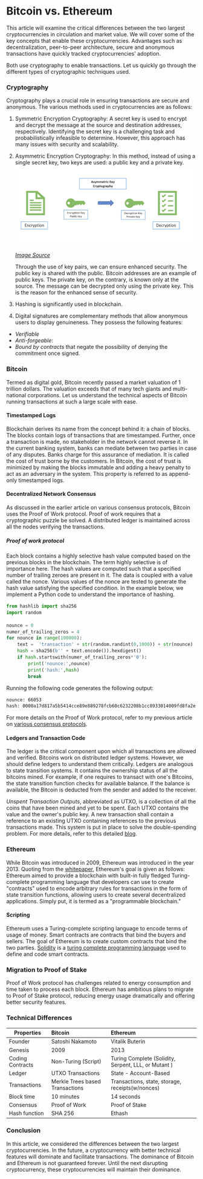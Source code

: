 # Bitcoin vs. Ethereum

This article will examine the critical differences between the two largest cryptocurrencies in circulation and market value. We will cover some of the key concepts that enable these cryptocurrencies. Advantages such as decentralization, peer-to-peer architecture, secure and anonymous transactions have quickly tracked cryptocurrencies' adoption.

Both use cryptography to enable transactions. Let us quickly go through the different types of cryptographic techniques used.

### Cryptography 

Cryptography plays a crucial role in ensuring transactions are secure and anonymous. The various methods used in cryptocurrencies are as follows:

1. Symmetric Encryption Cryptography: A secret key is used to encrypt and decrypt the message at the source and destination addresses, respectively. Identifying the secret key is a challenging task and probabilistically infeasible to determine. However, this approach has many issues with security and scalability.

2. Asymmetric Encryption Cryptography: In this method, instead of using a single secret key, two keys are used: a public key and a private key. 
   ![Assymetric Key cryptography](Assymetric_Key_Cryptography.png)
   
   [*Image Source*](https://cheapsslsecurity.com/blog/what-is-asymmetric-encryption-understand-with-simple-examples/)

   Through the use of key pairs, we can ensure enhanced security. The public key is shared with the public. Bitcoin addresses are an example of public keys. The private key, on the contrary, is known only at the source. The message can be decrypted only using the private key. This is the reason for the enhanced sense of security.  

3. Hashing is significantly used in blockchain. 

4. Digital signatures are complementary methods that allow anonymous users to display genuineness. They possess the following features: 

- *Verifiable*
- *Anti-forgeable*: 
- *Bound by contracts* that negate the possibility of denying the commitment once signed.

### Bitcoin

Termed as digital gold, Bitcoin recently passed a market valuation of 1 trillion dollars. The valuation exceeds that of many tech giants and multi-national corporations. Let us understand the technical aspects of Bitcoin running transactions at such a large scale with ease. 

#### Timestamped Logs

Blockchain derives its name from the concept behind it: a chain of blocks. The blocks contain logs of transactions that are timestamped. Further, once a transaction is made, no stakeholder in the network cannot reverse it. In the current banking system, banks can mediate between two parties in case of any disputes. Banks charge for this assurance of mediation. It is called the cost of trust borne by the customers. In Bitcoin, the cost of trust is minimized by making the blocks immutable and adding a heavy penalty to act as an adversary in the system. This property is referred to as append-only timestamped logs.

#### Decentralized Network Consensus

As discussed in the earlier article on various consensus protocols, Bitcoin uses the Proof of Work protocol. Proof of work requires that a cryptographic puzzle be solved. A distributed ledger is maintained across all the nodes verifying the transactions. 

##### Proof of work protocol

Each block contains a highly selective hash value computed based on the previous blocks in the blockchain. The term highly selective is of importance here. The hash values are computed such that a specified number of trailing zeroes are present in it. The data is coupled with a value called the nonce. Various values of the nonce are tested to generate the hash value satisfying the specified condition. In the example below, we implement a Python code to understand the importance of hashing. 

```py
from hashlib import sha256
import random

nounce = 0
numer_of_trailing_zeros = 4
for nounce in range(100000):
    text =  'transaction' + str(random.randint(0,1000)) + str(nounce) 
    hash = sha256(b'' + text.encode()).hexdigest()
    if hash.startswith(numer_of_trailing_zeros*'0'):
        print('nounce:',nounce)
        print('hash:',hash)
        break
```

Running the following code generates the following output:

```bash
nounce: 66053
hash: 0000a17d817a5b5414cce89e889278fcb60c6232208b1cc8933014009fd8fa2e
```

For more details on the Proof of Work protocol, refer to my previous article on [various consensus protocols](/engineering-education/blockchain-consensus-protocols/).

#### Ledgers and Transaction Code

The ledger is the critical component upon which all transactions are allowed and verified. Bitcoins work on distributed ledger systems. However, we should define ledgers to understand them critically. Ledgers are analogous to state transition systems. It contains the ownership status of all the bitcoins mined. For example, if one requires to transact with one's Bitcoins, the state transition function checks for available balance. If the balance is available, the Bitcoin is deducted from the sender and added to the receiver. 

*Unspent Transaction Outputs*, abbreviated as UTXO, is a collection of all the coins that have been mined and yet to be spent. Each UTXO contains the value and the owner's public key. A new transaction shall contain a reference to an existing UTXO containing references to the previous transactions made. This system is put in place to solve the double-spending problem. For more details, refer to this detailed [blog](https://medium.com/innerquest-online/how-does-a-blockchain-prevent-double-spending-of-bitcoins-fa0ecf9849f7).

### Ethereum

While Bitcoin was introduced in 2009, Ethereum was introduced in the year 2013. Quoting from the [whitepaper](https://ethereum.org/en/whitepaper/), Ethereum's goal is given as follows: Ethereum aimed to provide a blockchain with built-in fully fledged Turing-complete programming language that developers can use to create "contracts" used to encode arbitrary rules for transactions in the form of state transition functions, allowing users to create several decentralized applications. Simply put, it is termed as a "programmable blockchain."

#### Scripting

Ethereum uses a Turing-complete scripting language to encode terms of usage of money. Smart contracts are contracts that bind the buyers and sellers. The goal of Ethereum is to create custom contracts that bind the two parties. [Solidity](https://auth0.com/blog/an-introduction-to-ethereum-and-smart-contracts-part-2/) is a [turing complete programming language](https://stackoverflow.com/questions/7284/what-is-turing-complete) used to define and code smart contracts. 


### Migration to Proof of Stake

Proof of Work protocol has challenges related to energy consumption and time taken to process each block. Ethereum has ambitious plans to migrate to Proof of Stake protocol, reducing energy usage dramatically and offering better security features.

### Technical Differences

| Properties| Bitcoin | Ethereum |
|----|:----|:----|
| Founder | Satoshi Nakamoto| Vitalik Buterin |  
| Genesis | 2009 | 2013 |  
| Coding Contracts | Non-Turing (Script) | Turing Complete (Solidity, Serpent, LLL, or Mutant ) |  
| Ledger | UTXO Transactions | State - Account-Based |  
| Transactions | Merkle Trees based Transactions | Transactions, state, storage, receipts(w/nonces) |  
| Block time | 10 minutes| 14 seconds |  
| Consensus | Proof of Work | Proof of Stake |  
| Hash function |SHA 256 | Ethash |  


### Conclusion

In this article, we considered the differences between the two largest cryptocurrencies. In the future, a cryptocurrency with better technical features will dominate and facilitate transactions. The dominance of Bitcoin and Ethereum is not guaranteed forever. Until the next disrupting cryptocurrency, these cryptocurrencies will maintain their dominance.